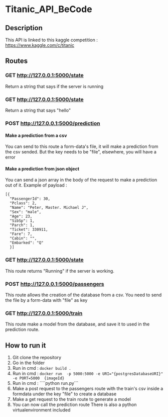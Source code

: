 # Titanic_API_BeCode

## Description
This API is linked to this kaggle competition : https://www.kaggle.com/c/titanic
## Routes

### GET http://127.0.0.1:5000/state

Return a string that says if the server is running
### GET http://127.0.0.1:5000/state

Return a string that says "hello"

### POST http://127.0.0.1:5000/prediction

#### Make a prediction from a csv
You can send to this route a form-data's file, it will make a prediction from the csv sended.
But the key needs to be "file", elsewhere, you will have a error
#### Make a prediction from json object
You can send a json array in the body of the request to make a prediction out of it.
Example of payload : 

```
[{
  "PassengerId": 30,
  "Pclass": 2,
  "Name": "Peter, Master. Michael J",
  "Sex": "male",
  "Age": 23,
  "SibSp": 1,
  "Parch": 1,
  "Ticket": 330911,
  "Fare": 7,
  "Cabin": "",
  "Embarked": "Q"
  }]
```
### GET http://127.0.0.1:5000/state
This route returns "Running" if the server is working.
### POST http://127.0.0.1:5000/passengers
This route allows the creation of the database from a csv.
You need to send the file by a form-data with "file" as key
### GET http://127.0.0.1:5000/train
This route make a model from the database, and save it to used in the prediction route.
## How to run it
1) Git clone the repository
2) Go in the folder
3) Run in cmd : ```docker build .```
4) Run in cmd :  ```docker run  -p 5000:5000 -e URI="{postgresDatabaseURI}" -e PORT=5000  {imageId}```
5) Run in cmd : ````python run.py```
6) Make a post request to the passengers route with the train's csv inside a formdata under the key "file" to create a database
7) Make a get request to the train route to generate a model
8) You can now call the prediction route
There is also a python virtualenvironment included
